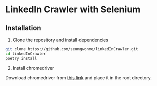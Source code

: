 # LinkedIn Crawler with Selenium

## Installation

1. Clone the repository and install dependencies

```bash
git clone https://github.com/seungwonme/linkedInCrawler.git
cd linkedInCrawler
poetry install
```

2. Install chromedriver

Download chromedriver from [this link](https://googlechromelabs.github.io/chrome-for-testing/) and place it in the root directory.
